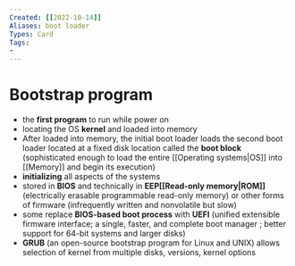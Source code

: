 ```yaml
---
Created: [[2022-10-14]]
Aliases: boot loader
Types: Card
Tags: 
- 
---
```

# Bootstrap program
- the **first program** to run while power on
- locating the OS **kernel** and loaded into memory
- After loaded into memory, the initial boot loader loads the second boot loader located at a fixed disk location called the **boot block** (sophisticated enough to load the entire [[Operating systems|OS]] into [[Memory]] and begin its execution)
- **initializing** all aspects of the systems
- stored in **BIOS** and technically in **EEP[[Read-only memory|ROM]]** (electrically erasable programmable read-only memory) or other forms of firmware (infrequently written and nonvolatile but slow)
- some replace **BIOS-based boot process** with **UEFI** (unified extensible firmware interface; a single, faster, and complete boot manager ; better support for 64-bit systems and larger disks)
- **GRUB** (an open-source bootstrap program for Linux and UNIX) allows selection of kernel from multiple disks, versions, kernel options
